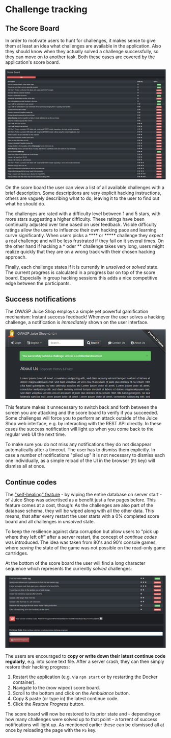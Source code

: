 # Challenge tracking

## The Score Board

In order to motivate users to hunt for challenges, it makes sense to give them at least an idea what challenges are available in the application. Also they should know when they actually solved a challenge successfully, so they can move on to another task. Both these cases are covered by the application's score board.

![Partly solved Score Board](img/score-board_partly.png)

On the score board the user can view a list of all available challenges with a brief description. Some descriptions are very explicit hacking instructions, others are vaguely describing what to do, leaving it to the user to find out what he should do.

The challenges are rated with a difficulty level between 1 and 5 stars, with more stars suggesting a higher difficulty. These ratings have been continually adjusted over time based on user feedback. Visible difficulty ratings allow the users to influence their own hacking pace and learning curve significantly. When users picks a \*\*\*\* or \*\*\*\*\* challenge they _expect_ a real challenge and will be less frustrated if they fail on it several times. On the other hand if hacking a \* oder \*\* challenge takes very long, users might realize quickly that they are on a wrong track with their chosen hacking approach.

Finally, each challenge states if it is currently in _unsolved_ or _solved_ state. The current progress is calculated in a progress bar on top of the score board. Especially in group hacking sessions this adds a nice competitive edge between the participants.

## Success notifications

The OWASP Juice Shop employs a simple yet powerful gamification mechanism: Instant success feedback! Whenever the user solves a hacking challenge, a notification is _immediately_ shown on the user interface.

!["Challenge solved!" push notification](img/notification.png)

This feature makes it unnecessary to switch back and forth between the screen you are attacking and the score board to verify if you succeeded. Some challenges will force you to perform an attack outside of the Juice Shop web interface, e.g. by interacting with the REST API directly. In these cases the success notification will light up when you come back to the regular web UI the next time.

To make sure you do not miss any notifications they do not disappear automatically after a timeout. The user has to dismiss them explicitly. In case a number of notifications "piled up" it is not necessary to dismiss each one individually, as a simple reload of the UI in the browser (`F5` key) will dismiss all at once.

## Continue codes

The ["self-healing" feature](running.md#selfHealing) - by wiping the entire database on server start - of Juice Shop was advertised as a benefit just a few pages before. This feature comes at a cost, though: As the challenges are also part of the database schema, they will be wiped along with all the other data. This means, that after every restart the user starts with a 0% completed score board and all challenges in _unsolved_ state.

To keep the resilience against data corruption but allow users to "pick up where they left off" after a server restart, the concept of _continue codes_ was introduced. The idea was taken from 80's and 90's console games, where _saving_ the state of the game was not possible on the read-only game cartridges.

At the bottom of the score board the user will find a long character sequence which represents the currently _solved_ challenges:

![Continue code section of the Score Board](img/continue-code.png)

 The users are encouraged to __copy or write down their latest continue code regularly__, e.g. into some text file. After a server crash, they can then simply restore their hacking progress:

1. Restart the application (e.g. via `npm start` or by restarting the Docker container).
2. Navigate to the (now wiped) score board.
3. Scroll to the bottom and click on the _Ambulance_ button.
4. Copy & paste (or type in) the latest continue code.
5. Click the _Restore Progress_ button.

The score board will now be restored to its prior state and - depending on how many challenges were solved up to that point - a torrent of success notifications will light up. As mentioned earlier these can be dismissed all at once by reloading the page with the `F5` key.
